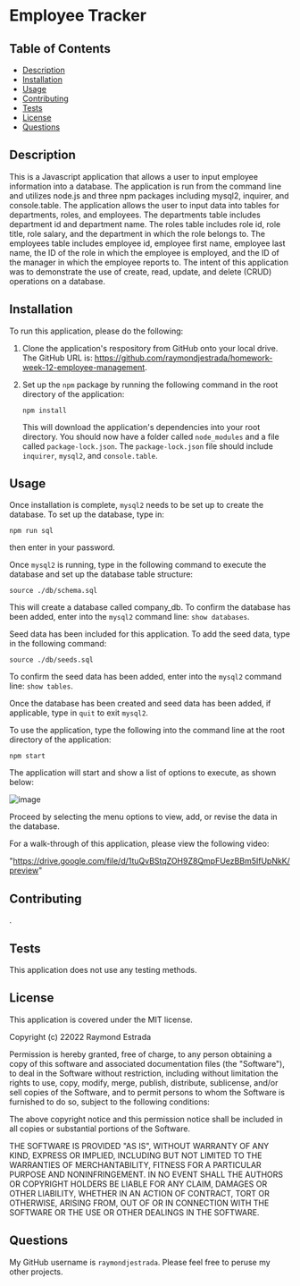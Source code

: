 # Employee Tracker

## Table of Contents
* [Description](#description)
* [Installation](#installation)
* [Usage](#usage)
* [Contributing](#contributing)
* [Tests](#tests)
* [License](#license)
* [Questions](#questions)

## Description <a name="description"></a>
This is a Javascript application that allows a user to input employee information into a database.  The application is run from the command line and utilizes node.js and three npm packages including mysql2, inquirer, and console.table.  The application allows the user to input data into tables for departments, roles, and employees.  The departments table includes department id and department name.  The roles table includes role id, role title, role salary, and the department in which the role belongs to.  The employees table includes employee id, employee first name, employee last name, the ID of the role in which the employee is employed, and the ID of the manager in which the employee reports to.  The intent of this application was to demonstrate the use of create, read, update, and delete (CRUD) operations on a database.  

## Installation <a name="installation"></a>
To run this application, please do the following: 

1. Clone the application's respository from GitHub onto your local drive.  The GitHub URL is: https://github.com/raymondjestrada/homework-week-12-employee-management.  
2. Set up the ```npm``` package by running the following command in the root directory of the application: 
    
    ```
    npm install
    ```
    
    This will download the application's dependencies into your root directory.  You should now have a folder called ```node_modules``` and a file called ```package-lock.json```.  The ```package-lock.json``` file should include ```inquirer```, ```mysql2```, and ```console.table```.

## Usage

Once installation is complete, ```mysql2``` needs to be set up to create the database.  To set up the database, type in:

```
npm run sql
```

then enter in your password.  

Once ```mysql2``` is running, type in the following command to execute the database and set up the database table structure:

```
source ./db/schema.sql
```
This will create a database called company_db.  To confirm the database has been added, enter into the ```mysql2``` command line:  ```show databases```.


Seed data has been included for this application.  To add the seed data, type in the following command:

```
source ./db/seeds.sql
```
To confirm the seed data has been added, enter into the ```mysql2``` command line:  ```show tables```.

Once the database has been created and seed data has been added, if applicable, type in ```quit``` to exit ```mysql2```.

To use the application, type the following into the command line at the root directory of the application:

    npm start
    
The application will start and show a list of options to execute, as shown below:

![image](https://user-images.githubusercontent.com/87677207/151663254-19b8b9a0-0aa3-4332-8632-369f157aabda.png)


Proceed by selecting the menu options to view, add, or revise the data in the database.

For a walk-through of this application, please view the following video:

"https://drive.google.com/file/d/1tuQvBStqZOH9Z8QmpFUezBBm5IfUpNkK/preview"


## Contributing
.

## Tests
This application does not use any testing methods.

## License
This application is covered under the MIT license.

Copyright (c) 22022 Raymond Estrada

Permission is hereby granted, free of charge, to any person obtaining
a copy of this software and associated documentation files (the
"Software"), to deal in the Software without restriction, including
without limitation the rights to use, copy, modify, merge, publish,
distribute, sublicense, and/or sell copies of the Software, and to
permit persons to whom the Software is furnished to do so, subject to
the following conditions:

The above copyright notice and this permission notice shall be
included in all copies or substantial portions of the Software.

THE SOFTWARE IS PROVIDED "AS IS", WITHOUT WARRANTY OF ANY KIND,
EXPRESS OR IMPLIED, INCLUDING BUT NOT LIMITED TO THE WARRANTIES OF
MERCHANTABILITY, FITNESS FOR A PARTICULAR PURPOSE AND
NONINFRINGEMENT. IN NO EVENT SHALL THE AUTHORS OR COPYRIGHT HOLDERS BE
LIABLE FOR ANY CLAIM, DAMAGES OR OTHER LIABILITY, WHETHER IN AN ACTION
OF CONTRACT, TORT OR OTHERWISE, ARISING FROM, OUT OF OR IN CONNECTION
WITH THE SOFTWARE OR THE USE OR OTHER DEALINGS IN THE SOFTWARE.



## Questions
My GitHub username is ```raymondjestrada```.  Please feel free to peruse my other projects.


  
